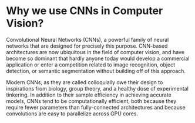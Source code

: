 # Why we use CNNs in Computer Vision?

Convolutional Neural Networks (CNNs), a powerful family of neural networks that are designed for precisely this purpose. CNN-based architectures are now ubiquitous in the field of computer vision, and have become so dominant that hardly anyone today would develop a commercial application or enter a competition related to image recognition, object detection, or semantic segmentation without building off of this approach.

Modern CNNs, as they are called colloquially owe their design to inspirations from biology, group theory, and a healthy dose of experimental tinkering. In addition to their sample efficiency in achieving accurate models, CNNs tend to be computationally efficient, both because they require fewer parameters than fully-connected architectures and because convolutions are easy to parallelize across GPU cores. 
